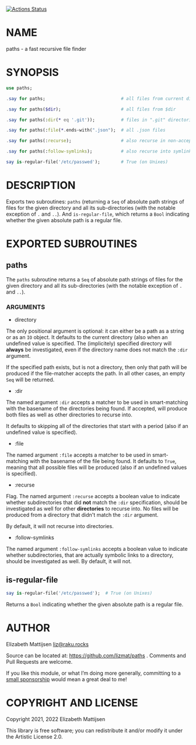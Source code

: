 [![Actions Status](https://github.com/lizmat/paths/workflows/test/badge.svg)](https://github.com/lizmat/paths/actions)

NAME
====

paths - a fast recursive file finder

SYNOPSIS
========

```raku
use paths;

.say for paths;                             # all files from current directory

.say for paths($dir);                       # all files from $dir

.say for paths(:dir(* eq '.git'));          # files in ".git" directories

.say for paths(:file(*.ends-with(".json");  # all .json files

.say for paths(:recurse);                   # also recurse in non-accepted dirs

.say for paths(:follow-symlinks);           # also recurse into symlinked dirs

say is-regular-file('/etc/passwed');        # True (on Unixes)
```

DESCRIPTION
===========

Exports two subroutines: `paths` (returning a `Seq` of absolute path strings of files for the given directory and all its sub-directories (with the notable exception of `.` and `..`). And `is-regular-file`, which returns a `Bool` indicating whether the given absolute path is a regular file.

EXPORTED SUBROUTINES
====================

paths
-----

The `paths` subroutine returns a `Seq` of absolute path strings of files for the given directory and all its sub-directories (with the notable exception of `.` and `..`).

### ARGUMENTS

  * directory

The only positional argument is optional: it can either be a path as a string or as an `IO` object. It defaults to the current directory (also when an undefined value is specified. The (implicitely) specified directory will **always** be investigated, even if the directory name does not match the `:dir` argument.

If the specified path exists, but is not a directory, then only that path will be produced if the file-matcher accepts the path. In all other cases, an empty `Seq` will be returned.

  * :dir

The named argument `:dir` accepts a matcher to be used in smart-matching with the basename of the directories being found. If accepted, will produce both files as well as other directories to recurse into.

It defaults to skipping all of the directories that start with a period (also if an undefined value is specified).

  * :file

The named argument `:file` accepts a matcher to be used in smart-matching with the basename of the file being found. It defaults to `True`, meaning that all possible files will be produced (also if an undefined values is specified).

  * :recurse

Flag. The named argument `:recurse` accepts a boolean value to indicate whether subdirectories that did **not** match the `:dir` specification, should be investigated as well for other **directories** to recurse into. No files will be produced from a directory that didn't match the `:dir` argument.

By default, it will not recurse into directories.

  * :follow-symlinks

The named argument `:follow-symlinks` accepts a boolean value to indicate whether subdirectories, that are actually symbolic links to a directory, should be investigated as well. By default, it will not.

is-regular-file
---------------

```raku
say is-regular-file('/etc/passwed');  # True (on Unixes)
```

Returns a `Bool` indicating whether the given absolute path is a regular file.

AUTHOR
======

Elizabeth Mattijsen <liz@raku.rocks>

Source can be located at: https://github.com/lizmat/paths . Comments and Pull Requests are welcome.

If you like this module, or what I’m doing more generally, committing to a [small sponsorship](https://github.com/sponsors/lizmat/) would mean a great deal to me!

COPYRIGHT AND LICENSE
=====================

Copyright 2021, 2022 Elizabeth Mattijsen

This library is free software; you can redistribute it and/or modify it under the Artistic License 2.0.

